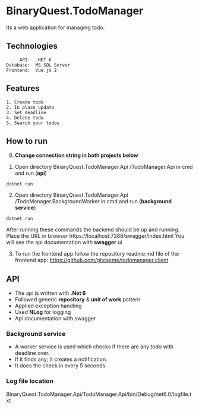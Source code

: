 # BinaryQuest.TodoManager
Its a web application for managing todo.

## Technologies
```
     API:  .NET 6
Database:  MS SQL Server
Frontend:  Vue.js 2
```

## Features
```
1. Create todo
2. In place update
3. Set deadline
4. Delete todo
5. Search your todos
```

## How to run 
0. **Change connection string in both projects below**

1. Open directory BinaryQuest.TodoManager.Api /TodoManager.Api in cmd and run (**api**)
```
dotnet run
```
2. Open directory BinaryQuest.TodoManager.Api /TodoManager.BackgroundWorker in cmd and run (**background service**)
```
dotnet run
```

After running these commands the backend should be up and running. Place the URL in browser https://localhost:7288/swagger/index.html
You will see the api documentation with **swagger** ui

3. To run the frontend app follow the repository readme.md file of the frontend app: https://github.com/gitcseme/todomanager.client

## API
* The api is written with **.Net 6**
* Followed generic **repository** & **unit of work** pattern
* Applied exception handling
* Used **NLog** for logging
* Api documentation with swagger

### Background service
* A worker service is used which checks if there are any todo with deadline over.
* If it finds any; it creates a notification.
* It does the check in every 5 seconds.

### Log file location
BinaryQuest.TodoManager.Api/TodoManager.Api/bin/Debug/net6.0/logfile.txt
